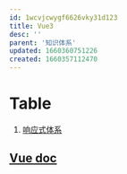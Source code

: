 ```yaml
---
id: 1wcvjcwygf6626vky31d123
title: Vue3
desc: ''
parent: '知识体系'
updated: 1660360751226
created: 1660357112470
---
```

# Table
1. [响应式体系](./%E7%9F%A5%E8%AF%86%E4%BD%93%E7%B3%BB.Vue3.%E5%93%8D%E5%BA%94%E5%BC%8F%E4%BD%93%E7%B3%BB.md)

## [Vue doc](https://cn.vuejs.org/api/reactivity-advanced.html)
